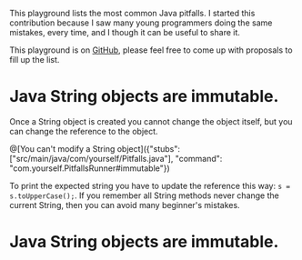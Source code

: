 This playground lists the most common Java pitfalls. I started this contribution because I saw many young programmers doing the same mistakes, every time, and I though it can be useful to share it.

This playground is on [GitHub](https://github.com), please feel free to come up with proposals to fill up the list.

# Java String objects are immutable.
Once a String object is created you cannot change the object itself, but you can change the reference to the object.

@[You can't modify a String object]({"stubs": ["src/main/java/com/yourself/Pitfalls.java"], "command": "com.yourself.PitfallsRunner#immutable"})

To print the expected string you have to update the reference this way: `s = s.toUpperCase();`.
If you remember all String methods never change the current String, then you can avoid many beginner's mistakes.

# Java String objects are immutable.